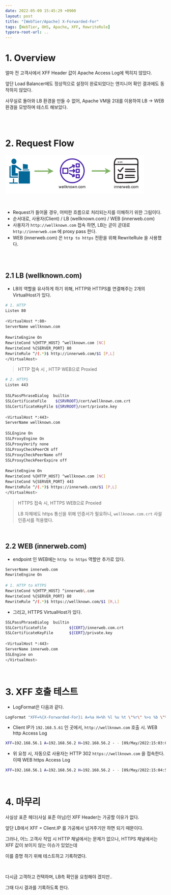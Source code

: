 ```yaml
---
date: 2022-05-09 15:45:29 +0900
layout: post
title: "[WebTier/Apache] X-Forwarded-For"
tags: [WebTier, OHS, Apache, XFF, RewriteRule]
typora-root-url: ..
---
```


# 1. Overview

얼마 전 고객사에서 XFF Header 값이 Apache Access Log에 찍히지 않았다.

앞단 Load Balancer에도 정상적으로 설정이 완료되었다는 엔지니어 확인 결과에도 동작하지 않았다.

사무실로 돌아와 LB 환경을 만들 수 없어, Apache VM을 2대를 이용하여 LB -> WEB 환경을 모방하며 테스트 해보았다.


<br><br>


# 2. Request Flow

![X-Forwarded-For_1](/../assets/posts/images/WebTier/X-Forwarded-For/X-Forwarded-For_1.png)

<br>

* Request가 들어올 경우, 어떠한 흐름으로 처리되는지를 이해하기 위한 그림이다.
* 순서대로, 사용자(Client) / LB (wellknown.com) / WEB (innerweb.com)
* 사용자가 `http://wellknown.com` 접속 하면, LB는 곧이 곧대로 `http://innerweb.com` 에 proxy pass 한다.
* WEB (innerweb.com) 은 `http to https` 전환을 위해 RewriteRule 을 사용했다.


<br><br>


## 2.1 LB (wellknown.com)

* LB의 역할을 유사하게 하기 위해, HTTP와 HTTPS를 연결해주는 2개의 VirtualHost가 있다.

```bash
# 1. HTTP
Listen 80

<VirtualHost *:80>
ServerName wellknown.com

RewriteEngine On
RewriteCond %{HTTP_HOST} ^wellknown.com [NC]
RewriteCond %{SERVER_PORT} 80
RewriteRule ^/(.*)$ http://innerweb.com/$1 [P,L]
</VirtualHost>
```

> HTTP 접속 시 , HTTP WEB으로 Proxied


```bash
# 2. HTTPS
Listen 443

SSLPassPhraseDialog  builtin
SSLCertificateFile    ${SRVROOT}/cert/wellknown.com.crt
SSLCertificateKeyFile ${SRVROOT}/cert/private.key

<VirtualHost *:443>
ServerName wellknown.com

SSLEngine On
SSLProxyEngine On
SSLProxyVerify none
SSLProxyCheckPeerCN off
SSLProxyCheckPeerName off
SSLProxyCheckPeerExpire off

RewriteEngine On
RewriteCond %{HTTP_HOST} ^wellknown.com [NC]
RewriteCond %{SERVER_PORT} 443
RewriteRule ^/(.*)$ https://innerweb.com/$1 [P,L]
</VirtualHost>
```

> HTTPS 접속 시, HTTPS WEB으로 Proxied
>
> LB 자체에도 https 통신을 위해 인증서가 필요하니, `wellknown.com.crt` 사설 인증서를 적용했다.

<br>


## 2.2 WEB (innerweb.com)

* endpoint 인 WEB에는 `http to https` 역할만 추가로 있다.

```bash
ServerName innerweb.com
RewriteEngine On

# 1. HTTP to HTTPS
RewriteCond %{HTTP_HOST} ^innerweb\.com
RewriteCond %{SERVER_PORT} 80
RewriteRule ^/(.*)$ https://wellknown.com/$1 [R,L]
```


* 그리고, HTTPS VirtualHost가 있다.

```bash
SSLPassPhraseDialog  builtin
SSLCertificateFile          ${CERT}/innerweb.com.crt
SSLCertificateKeyFile       ${CERT}/private.key

<VirtualHost *:443>
ServerName innerweb.com
SSLEngine on
</VirtualHost>
```

<br>


# 3. XFF 호출 테스트

* LogFormat은 다음과 같다.

```bash
LogFormat "XFF=%{X-Forwarded-For}i A=%a H=%h %l %u %t \"%r\" %>s %b \"%{Referer}i\" \"%{User-Agent}i\" %D" combined
```


* Client IP가 `192.168.5.61` 인 곳에서, `http://wellknown.com` 호출 시. WEB http Access Log

```bash
XFF=192.168.56.1 A=192.168.56.2 H=192.168.56.2 - - [09/May/2022:15:03:00 +0900] "GET / HTTP/1.1" 302 206 "-" "Mozilla/5.0 (Windows NT 10.0; Win64; x64) AppleWebKit/537.36 (KHTML, like Gecko) Chrome/101.0.4951.54 Safari/537.36" 237
```


* 위 요청 시, 자동으로 사용자는 HTTP 302 `https://wellknown.com` 을 접속한다. 이때 WEB https Access Log

```bash
XFF=192.168.56.1 A=192.168.56.2 H=192.168.56.2 - - [09/May/2022:15:04:56 +0900] "GET / HTTP/1.1" 200 613 "-" "Mozilla/5.0 (Windows NT 10.0; Win64; x64) AppleWebKit/537.36 (KHTML, like Gecko) Chrome/101.0.4951.54 Safari/537.36" 538
```

<br>


# 4. 마무리

사실상 표준 헤더(사실 표준 아님)인 XFF Header는 가공할 이유가 없다.

앞단 LB에서 XFF = Client.IP 를 가공해서 넘겨주기만 하면 되기 때문이다.

그러나, 어느 고객사 작업 시 HTTP 채널에서는 문제가 없으나, HTTPS 채널에서는 XFF 값이 보이지 않는 이슈가 있었는데

이를 증명 하기 위해 테스트하고 기록하였다.

<br>

다시금 고객하고 컨택하며, LB측 확인을 요청해야 겠지만..

그때 다시 결과를 기록하도록 한다.
